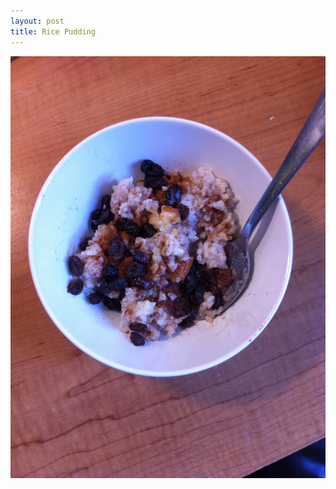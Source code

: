 ```yaml
---
layout: post
title: Rice Pudding
---
```


<img class="food-photo" src="/themenu/images/food/2015-1-21.jpg">
